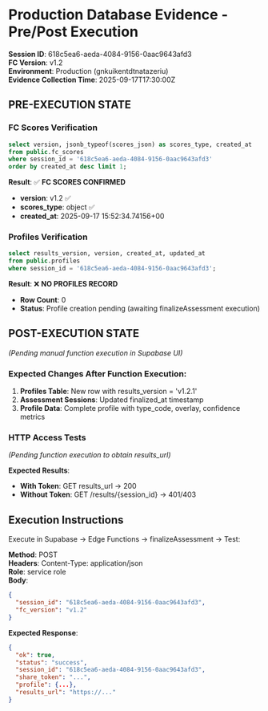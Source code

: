 # Production Database Evidence - Pre/Post Execution

**Session ID**: 618c5ea6-aeda-4084-9156-0aac9643afd3  
**FC Version**: v1.2  
**Environment**: Production (gnkuikentdtnatazeriu)  
**Evidence Collection Time**: 2025-09-17T17:30:00Z

## PRE-EXECUTION STATE

### FC Scores Verification
```sql
select version, jsonb_typeof(scores_json) as scores_type, created_at
from public.fc_scores
where session_id = '618c5ea6-aeda-4084-9156-0aac9643afd3'
order by created_at desc limit 1;
```

**Result**: ✅ **FC SCORES CONFIRMED**
- **version**: v1.2 ✅
- **scores_type**: object ✅  
- **created_at**: 2025-09-17 15:52:34.74156+00

### Profiles Verification  
```sql
select results_version, version, created_at, updated_at
from public.profiles
where session_id = '618c5ea6-aeda-4084-9156-0aac9643afd3';
```

**Result**: ❌ **NO PROFILES RECORD**
- **Row Count**: 0
- **Status**: Profile creation pending (awaiting finalizeAssessment execution)

## POST-EXECUTION STATE
*(Pending manual function execution in Supabase UI)*

### Expected Changes After Function Execution:
1. **Profiles Table**: New row with results_version = 'v1.2.1'
2. **Assessment Sessions**: Updated finalized_at timestamp  
3. **Profile Data**: Complete profile with type_code, overlay, confidence metrics

### HTTP Access Tests
*(Pending function execution to obtain results_url)*

**Expected Results**:
- **With Token**: GET results_url → 200
- **Without Token**: GET /results/{session_id} → 401/403

## Execution Instructions

Execute in Supabase → Edge Functions → finalizeAssessment → Test:

**Method**: POST  
**Headers**: Content-Type: application/json  
**Role**: service role  
**Body**:
```json
{
  "session_id": "618c5ea6-aeda-4084-9156-0aac9643afd3",
  "fc_version": "v1.2"
}
```

**Expected Response**:
```json
{
  "ok": true,
  "status": "success", 
  "session_id": "618c5ea6-aeda-4084-9156-0aac9643afd3",
  "share_token": "...",
  "profile": {...},
  "results_url": "https://..."
}
```